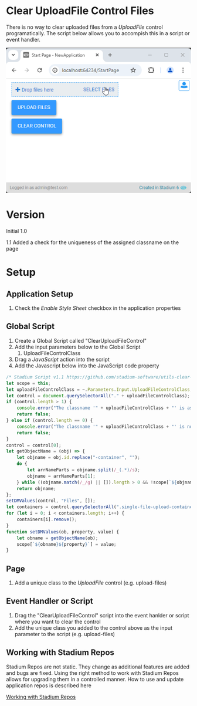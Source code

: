 # Clear UploadFile Control Files <!-- omit in toc -->

There is no way to clear uploaded files from a *UploadFile* control programatically. The script below allows you to accompish this in a script or event handler. 

![](images/view.gif)

# Version
Initial 1.0

1.1 Added a check for the uniqueness of the assigned classname on the page

# Setup

## Application Setup
1. Check the *Enable Style Sheet* checkbox in the application properties

## Global Script
1. Create a Global Script called "ClearUploadFileControl"
2. Add the input parameters below to the Global Script
   1. UploadFileControlClass
3. Drag a *JavaScript* action into the script
4. Add the Javascript below into the JavaScript code property
```javascript
/* Stadium Script v1.1 https://github.com/stadium-software/utils-clear-upload-file-control */
let scope = this;
let uploadFileControlClass = ~.Parameters.Input.UploadFileControlClass;
let control = document.querySelectorAll("." + uploadFileControlClass);
if (control.length > 1) {
    console.error("The classname '" + uploadFileControlClass + "' is assigned to multiple controls on this page");
    return false;
} else if (control.length == 0) {
    console.error("The classname '" + uploadFileControlClass + "' is not assigned to any control on this page");
    return false;
}
control = control[0];
let getObjectName = (obj) => {
    let objname = obj.id.replace("-container", "");
    do {
        let arrNameParts = objname.split(/_(.*)/s);
        objname = arrNameParts[1];
    } while ((objname.match(/_/g) || []).length > 0 && !scope[`${objname}Classes`]);
    return objname;
};
setDMValues(control, "Files", []);
let containers = control.querySelectorAll(".single-file-upload-container");
for (let i = 0; i < containers.length; i++) {
    containers[i].remove();
}
function setDMValues(ob, property, value) {
    let obname = getObjectName(ob);
    scope[`${obname}${property}`] = value;
}
```

## Page
1. Add a unique class to the *UploadFile* control (e.g. upload-files)

## Event Handler or Script
1. Drag the "ClearUploadFileControl" script into the event hanlder or script where you want to clear the control
2. Add the unique class you added to the control above as the input parameter to the script (e.g. upload-files)

## Working with Stadium Repos
Stadium Repos are not static. They change as additional features are added and bugs are fixed. Using the right method to work with Stadium Repos allows for upgrading them in a controlled manner. How to use and update application repos is described here 

[Working with Stadium Repos](https://github.com/stadium-software/samples-upgrading)